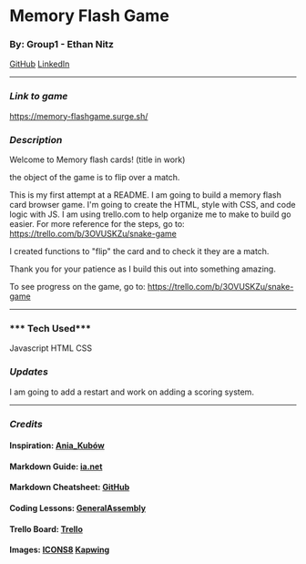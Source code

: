 # Memory Flash Game
### By: Group1 - Ethan Nitz
[GitHub](https://github.com/etnitz) [LinkedIn](https://www.linkedin.com/in/ethan-nitz-5822a112/)
***
### ***Link to game***
https://memory-flashgame.surge.sh/

### ***Description***
Welcome to Memory flash cards! (title in work)

the object of the game is to flip over a match.

 This is my first attempt at a README. I am going to build a memory flash card browser game. I'm going to create the HTML, style with CSS, and code logic with JS. I am using trello.com to help organize me to make to build go easier. For more reference for the steps, go to: https://trello.com/b/3OVUSKZu/snake-game

 I created functions to "flip" the card and to check it they are a match.

 Thank you for your patience as I build this out into something amazing.

 To see progress on the game, go to: https://trello.com/b/3OVUSKZu/snake-game
 ***
### *** Tech Used***
Javascript
HTML
CSS


### ***Updates***

I am going to add a restart and work on adding a scoring system.

 ***
### ***Credits***
#### **Inspiration:** [Ania_Kubów](https://www.youtube.com/watch?v=tjyDOHzKN0w&t=514s)
#### **Markdown Guide:** [ia.net](https://ia.net/writer/support/general/markdown-guide)
#### **Markdown Cheatsheet:** [GitHub](https://guides.github.com/pdfs/markdown-cheatsheet-online.pdf)
#### **Coding Lessons:** [GeneralAssembly](https://generalassemb.ly/)
#### **Trello Board:** [Trello](https://trello.com/)
#### **Images:** [ICONS8](https://icons8.com/) [Kapwing](https://www.kapwing.com/)